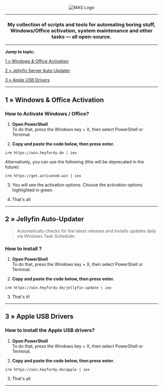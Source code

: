 <p align="center"><img src="img/win.heyfordy.de.png" alt="MAS Logo"></p>

---
<h3 align="center">My collection of scripts and tools for automating boring stuff, Windows/Office activation, system maintenance and other tasks — all open-source.</h3>

---

**<p>Jump to topic:</p>**

[1 » Windows & Office Activation](#1--windows--office-activation)

[2 » Jellyfin Server Auto-Updater](#2--jellyfin-auto-updater)

[3 » Apple USB Drivers](#3--apple-usb-drivers)

<hr>

## 1 » Windows & Office Activation
### How to Activate Windows / Office?

1.   **Open PowerShell**  
	To do that, press the Windows key + X, then select PowerShell or Terminal.

2.   **Copy and paste the code below, then press enter.**  
```
irm https://win.heyfordy.de | iex
```
Alternatively, you can use the following (this will be deprecated in the future):  
```
irm https://get.activated.win | iex
```

3.   You will see the activation options. Choose the activation options highlighted in green. 

4.   That's all

---

## 2 » Jellyfin Auto-Updater
> Automatically checks for the latest releases and installs updates daily via Windows Task Scheduler.
### How to install ?

1.   **Open PowerShell**  
	To do that, press the Windows key + X, then select PowerShell or Terminal.

2.   **Copy and paste the code below, then press enter.**  
```
irm https://win.heyfordy.de/jellyfin-update | iex
```
3.   That's it!

---

## 3 » Apple USB Drivers
### How to install the Apple USB drivers?

1.   **Open PowerShell**  
	To do that, press the Windows key + X, then select PowerShell or Terminal.

2.   **Copy and paste the code below, then press enter.**  
```
irm https://win.heyfordy.de/apple | iex
```
3.   That's all

---
